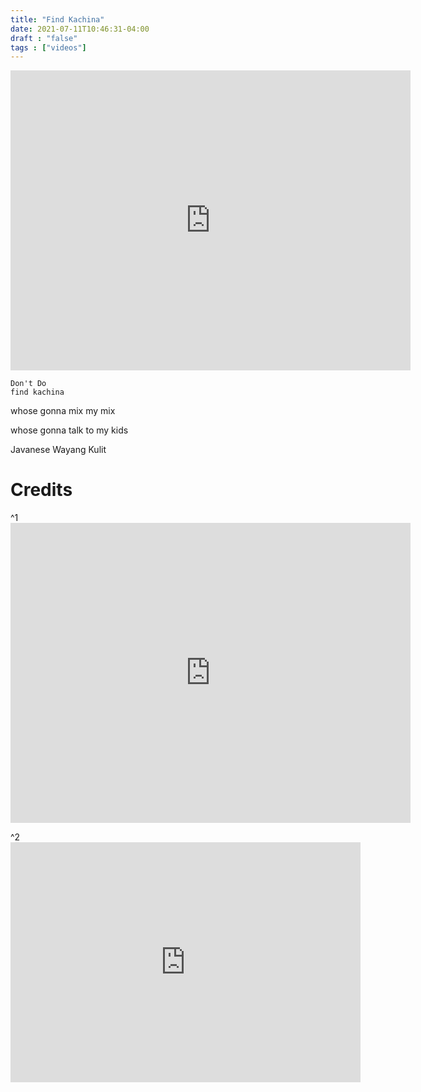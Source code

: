 ```yaml
---
title: "Find Kachina"
date: 2021-07-11T10:46:31-04:00
draft : "false"
tags : ["videos"]
---
```



<iframe src="https://archive.org/embed/find-kachina" width="640" height="480" frameborder="0" webkitallowfullscreen="true" mozallowfullscreen="true" allowfullscreen></iframe>

<!--more-->

```
Don't Do
find kachina
```


whose gonna mix my mix

whose gonna talk to my kids

Javanese Wayang Kulit



# Credits

^1 <iframe src="https://archive.org/embed/Islandof1920" width="640" height="480" frameborder="0" webkitallowfullscreen="true" mozallowfullscreen="true" allowfullscreen></iframe>

^2 <iframe src="https://archive.org/embed/PadalanganVBag1Nojowirongko" width="560" height="384" frameborder="0" webkitallowfullscreen="true" mozallowfullscreen="true" allowfullscreen></iframe>

<!--

| Dailies        | Questions           | Answers  |
| ------------- |:-------------:| -----:|
| Read()      | *What did you read?* | X |
| Write()      | *What did you write?*      |   X |
| Create() | *What did you make?*      |    X |
| Exercise() | *Dance workout (or otherwise?)*      |    X |
| Audio() | *You recorded what:*      |    X |
| Video() | *You filmed what:*      |    X |
| Finish() | *You bounced what track:*      |    X |
| Live() | *You sang what live:*      |    X |
| Finish2() | *You made what visuals*      |    X |
| Phone() | *You called who:*      |    X |
| Share() | *Uploaded what to archive:*      |    X |
| PBD() | *You did what for PBD?*      |    X |
| Web() | *You did what to POLIW.AT?*      |    X |
| Love&Legacy() | *You did what for friends/fam?*      |    X |
| God() | *You're grateful for what?*      |    X |
<sub>v1.0</sub>

 -->
